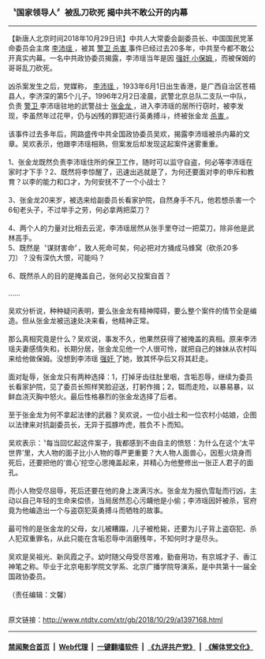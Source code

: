 ### 〝国家领导人〞被乱刀砍死  揭中共不敢公开的内幕
------------------------

<div class="wysiwyg">
 【新唐人北京时间2018年10月29日讯】中共人大常委会副委员长、中国国民党革命委员会主席
 <a href="http://www.ntdtv.com/xtr/gb/articlelistbytag_李沛瑶.html" target="_blank">
  李沛瑶
 </a>
 ，被其
 <a href="http://www.ntdtv.com/xtr/gb/articlelistbytag_警卫.html" target="_blank">
  警卫
 </a>
 <a href="http://www.ntdtv.com/xtr/gb/articlelistbytag_杀害.html" target="_blank">
  杀害
 </a>
 事件已经过去20多年，中共至今都不敢公开真实内幕。一名中共政协委员揭露，李沛瑶当年是因
 <a href="http://www.ntdtv.com/xtr/gb/articlelistbytag_强奸.html" target="_blank">
  强奸
 </a>
 <a href="http://www.ntdtv.com/xtr/gb/articlelistbytag_小保姆.html" target="_blank">
  小保姆
 </a>
 ，而被保姆的哥哥乱刀砍死。
 <br/>
 <br/>
 凶杀案发生之后，党媒称，
 <a href="http://www.ntdtv.com/xtr/gb/articlelistbytag_李沛瑶.html" target="_blank">
  李沛瑶
 </a>
 ，1933年6月1日出生香港，是广西自治区苍梧县人，李济深的第5个儿子。1996年2月2日凌晨，武警北京总队二支队一中队，负责
 <a href="http://www.ntdtv.com/xtr/gb/articlelistbytag_警卫.html" target="_blank">
  警卫
 </a>
 李沛瑶驻地的武警战士
 <a href="http://www.ntdtv.com/xtr/gb/articlelistbytag_张金龙.html" target="_blank">
  张金龙
 </a>
 ，进入李沛瑶的居所行窃时，被李发现，李虽然年过花甲，仍与凶残的罪犯进行英勇搏斗，终被张金龙
 <a href="http://www.ntdtv.com/xtr/gb/articlelistbytag_杀害.html" target="_blank">
  杀害
 </a>
 。
 <br/>
 <br/>
 该事件过去多年后，网路盛传中共全国政协委员吴欢，揭露李沛瑶被杀内幕的文章。吴欢表示，他跟李沛瑶相熟，但案发后却发现这起案件迷雾重重。
 <br/>
 <br/>
 1、张金龙既然负责李沛瑶住所的保卫工作，随时可以监守自盗，何必等李沛瑶在家时才下手？2、既然将李惊醒了，迅速出逃就是了，为何还要面对李的申斥和教育？以李的能力和口才，为何安抚不了一个小战士？
 <br/>
 <br/>
 3、张金龙20来岁，被选来给副委员长看家护院，自然身手不凡，他若想杀害一个6旬老头子，不过举手之劳，何必拿两把菜刀？
 <br/>
 <br/>
 4、两个人的力量对比相去云泥，李沛瑶居然从张手里夺过一把菜刀，除非他是武林高手。
 <br/>
 5、既然是〝谋财害命〞，致人死命可矣，何必把对方捅成马蜂窝（砍杀20多刀）？没有深仇大恨，可能吗？
 <br/>
 <br/>
 6、既然杀人的目的是掩盖自己，张何必又投案自首？
 <br/>
 <br/>
 ……
 <br/>
 <br/>
 吴欢分析说，种种疑问表明，要么张金龙有精神障碍，要么整个案件的情节全是编造。但从张金龙被迅速处决来看，他精神正常。
 <br/>
 <br/>
 那么真相究竟是什么？吴欢说，事发不久，他果然获得了被掩盖的真相。原来李沛瑶夫妻感情失和，长期分居，张金龙见他一个人很可怜，就把自己的妹妹从农村叫来给他做保姆。没想到李沛瑶
 <a href="http://www.ntdtv.com/xtr/gb/articlelistbytag_强奸.html" target="_blank">
  强奸
 </a>
 了她，致其怀孕后又将其赶走。
 <br/>
 <br/>
 面对耻辱，张金龙只有两种选择：1，打掉牙齿往肚里咽，含垢忍辱，继续为委员长看家护院，见了委员长照样笑脸迎送，打躬作揖；2，铤而走险，以暴易暴，以鲜血浇灭胸中怒火。最后性格暴烈的张金龙选择了后者。
 <br/>
 <br/>
 至于张金龙为何不拿起法律的武器？吴欢说，一位小战士和一位农村小姑娘，企图以法律来对抗副委员长，无异于孤豚咋虎，胜负不卜而知。
 <br/>
 <br/>
 吴欢表示：〝每当回忆起这件案子，我都感到不由自主的愤怒：为什么在这个‘太平世界’里，大人物的面子比小人物的尊严更重要？大人物人面兽心，因惹火烧身而死后，还要把他的‘兽心’挖空心思掩盖起来，并精心为他整修出一张正人君子的面孔。
 <br/>
 <br/>
 而小人物受尽屈辱，死后还要在他的身上泼满污水。张金龙为报仇雪耻而行凶，主动以自己年轻的生命来偿债，当局居然忍心污衊他是小偷；李沛瑶因奸被杀，官府竟为他编造出一个与盗窃犯英勇搏斗而牺牲的故事。
 <br/>
 <br/>
 最可怜的是张金龙的父母，女儿被糟蹋，儿子被枪毙，还要为儿子背上盗窃犯、杀人犯双重罪名，从此只能在含垢忍辱中消磨残年，不知何时才是尽头。
 <br/>
 <br/>
 吴欢是吴祖光、新凤霞之子。幼时随父母受尽苦难，勤奋用功，有京城才子、香江神笔之称。毕业于北京电影学院文学系、北京广播学院导演系，是中共第十一届全国政协委员。
 <br/>
 <br/>
 （责任编辑：文馨）
</div>

<br/>原文链接：http://www.ntdtv.com/xtr/gb/2018/10/29/a1397168.html


------------------------
#### [禁闻聚合首页](https://github.com/gfw-breaker/banned-news/blob/master/README.md) &nbsp;|&nbsp; [Web代理](https://github.com/gfw-breaker/open-proxy/blob/master/README.md) &nbsp;|&nbsp; [一键翻墙软件](https://github.com/gfw-breaker/nogfw/blob/master/README.md) &nbsp;|&nbsp; [《九评共产党》](https://github.com/gfw-breaker/9ping.md/blob/master/README.md#九评之一评共产党是什么) &nbsp;|&nbsp; [《解体党文化》](https://github.com/gfw-breaker/jtdwh.md/blob/master/README.md#绪论)